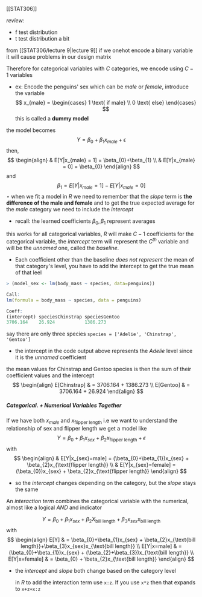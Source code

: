[[STAT306]]

*review:*
- f test distribution
- t test distribution a bit

from [[STAT306/lecture 9|lecture 9]] if we onehot encode a binary variable it will cause problems in our design matrix

Therefore for categorical variables with $C$ categories, we encode using $C-1$ variables
- ex: Encode the penguins' sex which can be *male* or *female*, introduce the variable
$$
x_{male} = \begin{cases}
 1 \text{ if male} \\
0 \text{ else}
\end{cases}
$$
this is called a **dummy model**

the model becomes
$$
Y = \beta_{0}+ \beta_{1}x_{male} + \epsilon
$$
then,
$$
\begin{align}
 & E[Y|x_{male} = 1] = \beta_{0}+\beta_{1} \\
 & E[Y|x_{male} = 0] = \beta_{0}
\end{align}
$$
and 
$$
\beta_{1} = E[Y | x_{male} = 1] - E[Y | x_{male} =0]
$$
$\star$ when we fit a model in $R$ we need to remember that the *slope* term is **the difference of the male and female** and to get the true expected average for the *male* category we need to include the *intercept*
- recall: the learned coefficients $\beta_{0}, \beta_{1}$ represent averages

this works for all categorical variables, $R$ will make $C-1$ coefficients for the categorical variable, the *intercept* term will represent the $C^{th}$ variable and will be the *unnamed* one, called the *baseline*.
- Each coefficient other than the baseline *does not represent* the mean of that category's level, you have to add the intercept to get the true mean of that leel

```R
> (model_sex <- lm(body_mass ~ species, data=penguins))

Call:
lm(formula = body_mass ~ species, data = penguins)

Coeff:
(intercept) speciesChinstrap speciesGentoo
3706.164    26.924           1386.273
```

say there are only three species `species = ['Adelie', 'Chinstrap', 'Gentoo']` 
- the intercept in the code output above represents the *Adelie* level since it is the *unnamed* coefficient

the mean values for Chinstrap and Gentoo species is then the sum of their coefficient values and the intercept
$$
\begin{align}
 E[Chinstrap] &  = 3706.164 + 1386.273 \\
E[Gentoo]  & = 3706.164 + 26.924 
\end{align}
$$
##### Categorical. + Numerical Variables Together
If we have both $x_{male}$ and $x_{\text{flipper length}}$ i.e we want to understand the relationship of sex and flipper length we get a model like
$$
Y = \beta_{0} + \beta_{1}x_{sex} + \beta_{2}x_{\text{flipper length}} + \epsilon
$$
with
$$
\begin{align}
 & E[Y|x_{sex}=male] = (\beta_{0}+\beta_{1})x_{sex} + \beta_{2}x_{\text{flipper length}} \\
 & E[Y|x_{sex}=female] = (\beta_{0})x_{sex} + \beta_{2}x_{\text{flipper length}}
\end{align}
$$
- so the *intercept* changes depending on the category, but the *slope* stays the same


An *interaction term* combines the categorical variable with the numerical, almost like a logical *AND* and indicator 

$$
Y = \beta_{0}+\beta_{1}x_{sex}+\beta_{2}X_{\text{bill length}} + \beta_{3}x_{sex}x_{\text{bill length}}
$$
with
$$
\begin{align}
E[Y]  & = \beta_{0}+\beta_{1}x_{sex} + \beta_{2}x_{\text{bill length}}+\beta_{3}x_{sex}x_{\text{bill length}} \\
E[Y|x=male]  & = (\beta_{0}+\beta_{1})x_{sex} + (\beta_{2}+\beta_{3})x_{\text{bill length}} \\
E[Y|x=female]  & = \beta_{0} + \beta_{2}x_{\text{bill length}}
\end{align}
$$
- the *intercept* and *slope* both change based on the category level

	in $R$ to add the interaction term use `x:z`. If you use `x*z` then that expands to `x+z+x:z`

